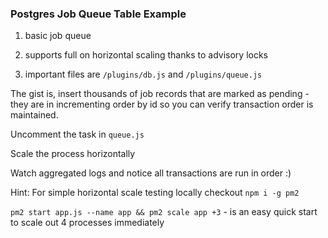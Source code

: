 ### Postgres Job Queue Table Example

1. basic job queue

2. supports full on horizontal scaling thanks to advisory locks

3. important files are `/plugins/db.js` and `/plugins/queue.js`


The gist is, insert thousands of job records that are marked as pending - they are in incrementing order by id so you can verify transaction order is maintained.

Uncomment the task in `queue.js`

Scale the process horizontally

Watch aggregated logs and notice all transactions are run in order :)


Hint: For simple horizontal scale testing locally checkout `npm i -g pm2`

`pm2 start app.js --name app && pm2 scale app +3` - is an easy quick start to scale out 4 processes immediately

